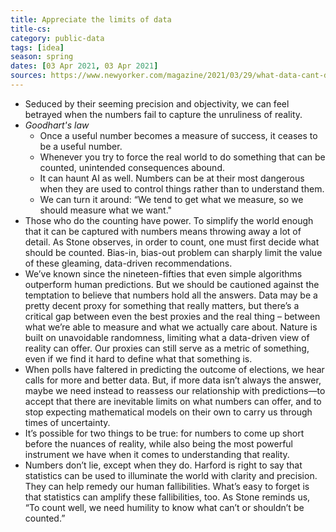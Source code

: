 ```yaml
---
title: Appreciate the limits of data
title-cs: 
category: public-data
tags: [idea]
season: spring
dates: [03 Apr 2021, 03 Apr 2021]
sources: https://www.newyorker.com/magazine/2021/03/29/what-data-cant-do?mc_cid=790ee377c6&mc_eid=f027b833c9
---
```


* Seduced by their seeming precision and objectivity, we can feel betrayed when the numbers fail to capture the unruliness of reality.
* *Goodhart's law*
	* Once a useful number becomes a measure of success, it ceases to be a useful number.
	* Whenever you try to force the real world to do something that can be counted, unintended consequences abound.
	* It can haunt AI as well. Numbers can be at their most dangerous when they are used to control things rather than to understand them.
	* We can turn it around: “We tend to get what we measure, so we should measure what we want."
* Those who do the counting have power. To simplify the world enough that it can be captured with numbers means throwing away a lot of detail. As Stone observes, in order to count, one must first decide what should be counted. Bias-in, bias-out problem can sharply limit the value of these gleaming, data-driven recommendations.
* We’ve known since the nineteen-fifties that even simple algorithms outperform human predictions. But we should be cautioned against the temptation to believe that numbers hold all the answers. Data may be a pretty decent proxy for something that really matters, but there’s a critical gap between even the best proxies and the real thing – between what we’re able to measure and what we actually care about. Nature is built on unavoidable randomness, limiting what a data-driven view of reality can offer. Our proxies can still serve as a metric of something, even if we find it hard to define what that something is. 
* When polls have faltered in predicting the outcome of elections, we hear calls for more and better data. But, if more data isn’t always the answer, maybe we need instead to reassess our relationship with predictions—to accept that there are inevitable limits on what numbers can offer, and to stop expecting mathematical models on their own to carry us through times of uncertainty.
* It’s possible for two things to be true: for numbers to come up short before the nuances of reality, while also being the most powerful instrument we have when it comes to understanding that reality.
* Numbers don’t lie, except when they do. Harford is right to say that statistics can be used to illuminate the world with clarity and precision. They can help remedy our human fallibilities. What’s easy to forget is that statistics can amplify these fallibilities, too. As Stone reminds us, “To count well, we need humility to know what can’t or shouldn’t be counted.”